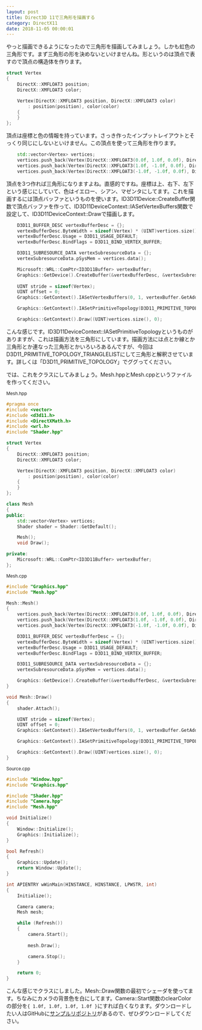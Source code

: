 ```yaml
---
layout: post
title: Direct3D 11で三角形を描画する
category: DirectX11
date: 2018-11-05 00:00:01
---
```


やっと描画できるようになったので三角形を描画してみましょう。しかも虹色の三角形です。まず三角形の形を決めないといけませんね。形というのは頂点で表すので頂点の構造体を作ります。

``` cpp
struct Vertex
{
    DirectX::XMFLOAT3 position;
    DirectX::XMFLOAT3 color;

    Vertex(DirectX::XMFLOAT3 position, DirectX::XMFLOAT3 color)
        : position(position), color(color)
    {
    }
};
```

頂点は座標と色の情報を持っています。さっき作ったインプットレイアウトとそっくり同じにしないといけません。この頂点を使って三角形を作ります。

``` cpp
    std::vector<Vertex> vertices;
    vertices.push_back(Vertex(DirectX::XMFLOAT3(0.0f, 1.0f, 0.0f), DirectX::XMFLOAT3(1.0f, 1.0f, 0.0f)));
    vertices.push_back(Vertex(DirectX::XMFLOAT3(1.0f, -1.0f, 0.0f), DirectX::XMFLOAT3(0.0f, 1.0f, 1.0f)));
    vertices.push_back(Vertex(DirectX::XMFLOAT3(-1.0f, -1.0f, 0.0f), DirectX::XMFLOAT3(1.0f, 0.0f, 1.0f)));
```

頂点を3つ作れば三角形になりますよね。直感的ですね。座標は上、右下、左下という感じにしていて、色はイエロー、シアン、マゼンタにしてます。これを描画するには頂点バッファというものを使います。ID3D11Device::CreateBuffer関数で頂点バッファを作って、ID3D11DeviceContext::IASetVertexBuffers関数で設定して、ID3D11DeviceContext::Drawで描画します。

``` cpp
    D3D11_BUFFER_DESC vertexBufferDesc = {};
    vertexBufferDesc.ByteWidth = sizeof(Vertex) * (UINT)vertices.size();
    vertexBufferDesc.Usage = D3D11_USAGE_DEFAULT;
    vertexBufferDesc.BindFlags = D3D11_BIND_VERTEX_BUFFER;

    D3D11_SUBRESOURCE_DATA vertexSubresourceData = {};
    vertexSubresourceData.pSysMem = vertices.data();

    Microsoft::WRL::ComPtr<ID3D11Buffer> vertexBuffer;
    Graphics::GetDevice().CreateBuffer(&vertexBufferDesc, &vertexSubresourceData, vertexBuffer.GetAddressOf());
    
    UINT stride = sizeof(Vertex);
    UINT offset = 0;
    Graphics::GetContext().IASetVertexBuffers(0, 1, vertexBuffer.GetAddressOf(), &stride, &offset);

    Graphics::GetContext().IASetPrimitiveTopology(D3D11_PRIMITIVE_TOPOLOGY_TRIANGLELIST);

    Graphics::GetContext().Draw((UINT)vertices.size(), 0);
```

こんな感じです。ID3D11DeviceContext::IASetPrimitiveTopologyというものがありますが、これは描画方法を三角形にしています。描画方法には点とか線とか三角形とか連なった三角形とかいろいろあるんですが、今回はD3D11_PRIMITIVE_TOPOLOGY_TRIANGLELISTにして三角形と解釈させています。詳しくは「D3D11_PRIMITIVE_TOPOLOGY」でググってください。

では、これをクラスにしてみましょう。Mesh.hppとMesh.cppというファイルを作ってください。

<small>Mesh.hpp</small>
``` cpp
#pragma once
#include <vector>
#include <d3d11.h>
#include <DirectXMath.h>
#include <wrl.h>
#include "Shader.hpp"

struct Vertex
{
    DirectX::XMFLOAT3 position;
    DirectX::XMFLOAT3 color;

    Vertex(DirectX::XMFLOAT3 position, DirectX::XMFLOAT3 color)
        : position(position), color(color)
    {
    }
};

class Mesh
{
public:
    std::vector<Vertex> vertices;
    Shader shader = Shader::GetDefault();

    Mesh();
    void Draw();

private:
    Microsoft::WRL::ComPtr<ID3D11Buffer> vertexBuffer;
};
```

<small>Mesh.cpp</small>
``` cpp
#include "Graphics.hpp"
#include "Mesh.hpp"

Mesh::Mesh()
{
    vertices.push_back(Vertex(DirectX::XMFLOAT3(0.0f, 1.0f, 0.0f), DirectX::XMFLOAT3(1.0f, 1.0f, 0.0f)));
    vertices.push_back(Vertex(DirectX::XMFLOAT3(1.0f, -1.0f, 0.0f), DirectX::XMFLOAT3(0.0f, 1.0f, 1.0f)));
    vertices.push_back(Vertex(DirectX::XMFLOAT3(-1.0f, -1.0f, 0.0f), DirectX::XMFLOAT3(1.0f, 0.0f, 1.0f)));

    D3D11_BUFFER_DESC vertexBufferDesc = {};
    vertexBufferDesc.ByteWidth = sizeof(Vertex) * (UINT)vertices.size();
    vertexBufferDesc.Usage = D3D11_USAGE_DEFAULT;
    vertexBufferDesc.BindFlags = D3D11_BIND_VERTEX_BUFFER;

    D3D11_SUBRESOURCE_DATA vertexSubresourceData = {};
    vertexSubresourceData.pSysMem = vertices.data();

    Graphics::GetDevice().CreateBuffer(&vertexBufferDesc, &vertexSubresourceData, vertexBuffer.GetAddressOf());
}

void Mesh::Draw()
{
    shader.Attach();

    UINT stride = sizeof(Vertex);
    UINT offset = 0;
    Graphics::GetContext().IASetVertexBuffers(0, 1, vertexBuffer.GetAddressOf(), &stride, &offset);

    Graphics::GetContext().IASetPrimitiveTopology(D3D11_PRIMITIVE_TOPOLOGY_TRIANGLELIST);

    Graphics::GetContext().Draw((UINT)vertices.size(), 0);
}
```

<small>Source.cpp</small>
``` cpp
#include "Window.hpp"
#include "Graphics.hpp"

#include "Shader.hpp"
#include "Camera.hpp"
#include "Mesh.hpp"

void Initialize()
{
    Window::Initialize();
    Graphics::Initialize();
}

bool Refresh()
{
    Graphics::Update();
    return Window::Update();
}

int APIENTRY wWinMain(HINSTANCE, HINSTANCE, LPWSTR, int)
{
    Initialize();

    Camera camera;
    Mesh mesh;

    while (Refresh())
    {
        camera.Start();
        
        mesh.Draw();

        camera.Stop();
    }

    return 0;
}
```

こんな感じでクラスにしました。Mesh::Draw関数の最初でシェーダを使ってます。ちなみにカメラの背景色を白にしてます。Camera::Start関数のclearColorの部分を`{ 1.0f, 1.0f, 1.0f, 1.0f }`にすれば白くなります。ダウンロードしたい人はGitHubに[サンプルリポジトリ](https://github.com/itukikikuti/DirectX11Sample)があるので、ぜひダウンロードしてください。
